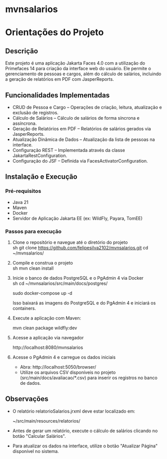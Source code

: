 # mvnsalarios

# Orientações do Projeto

## Descrição  
Este projeto é uma aplicação Jakarta Faces 4.0 com a utilização do Primefaces 14 para criação da interface web do usuário. 
Ele permite o gerenciamento de pessoas e cargos, além do cálculo de salários, incluindo a geração de relatórios em PDF com JasperReports.  

## Funcionalidades Implementadas  
- CRUD de Pessoa e Cargo – Operações de criação, leitura, atualização e exclusão de registros.  
- Cálculo de Salários – Cálculo de salários de forma síncrona e assíncrona.  
- Geração de Relatórios em PDF – Relatórios de salários gerados via JasperReports.  
- Atualização Dinâmica de Dados – Atualização da lista de pessoas na interface.  
- Configuração REST – Implementada através da classe JakartaRestConfiguration.  
- Configuração do JSF – Definida via FacesActivatorConfiguration.  

## Instalação e Execução  

### Pré-requisitos  
- Java 21  
- Maven  
- Docker  
- Servidor de Aplicação Jakarta EE (ex: WildFly, Payara, TomEE)  

### Passos para execução  
1. Clone o repositório e navegue até o diretório do projeto  
   sh
   git clone https://github.com/felipesilva2102/mvnsalarios.git
   cd ~/mvnsalarios/

2. Compile e construa o projeto  
   sh
   mvn clean install
     

3. Inicie o banco de dados PostgreSQL e o PgAdmin 4 via Docker  
   sh
   cd ~/mvnsalarios/src/main/docs/postgres/
   
   sudo docker-compose up -d
     
   Isso baixará as imagens do PostgreSQL e do PgAdmin 4 e iniciará os containers.  

4. Execute a aplicação com Maven:
   
   mvn clean package wildfly:dev  

6. Acesse a aplicação via navegador  
   
   http://localhost:8080/mvnsalarios
    
7. Acesse o PgAdmin 4 e carregue os dados iniciais  
   - Abra: http://localhost:5050/browser/  
   - Utilize os arquivos CSV disponíveis no projeto (src/main/docs/avaliacao/*.csv) para inserir os registros no banco de dados.

## Observações  
- O relatório relatorioSalarios.jrxml deve estar localizado em:  
  
  ~/src/main/resources/relatorios/
  
- Antes de gerar um relatório, execute o cálculo de salários clicando no botão "Calcular Salários".  
- Para atualizar os dados na interface, utilize o botão "Atualizar Página" disponível no sistema.
